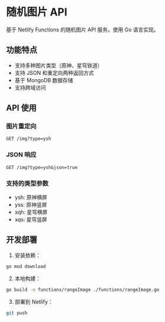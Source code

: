 # 随机图片 API

基于 Netlify Functions 的随机图片 API 服务，使用 Go 语言实现。

## 功能特点

- 支持多种图片类型（原神、星穹铁道）
- 支持 JSON 和重定向两种返回方式
- 基于 MongoDB 数据存储
- 支持跨域访问

## API 使用

### 图片重定向

```
GET /img?type=ysh
```

### JSON 响应

```
GET /img?type=ysh&json=true
```

### 支持的类型参数

- ysh: 原神横屏
- yss: 原神竖屏
- xqh: 星穹横屏
- xqs: 星穹竖屏

## 开发部署

1. 安装依赖：
```bash
go mod download
```

2. 本地构建：
```bash
go build -o functions/rangeImage ./functions/rangeImage.go
```

3. 部署到 Netlify：
```bash
git push
```